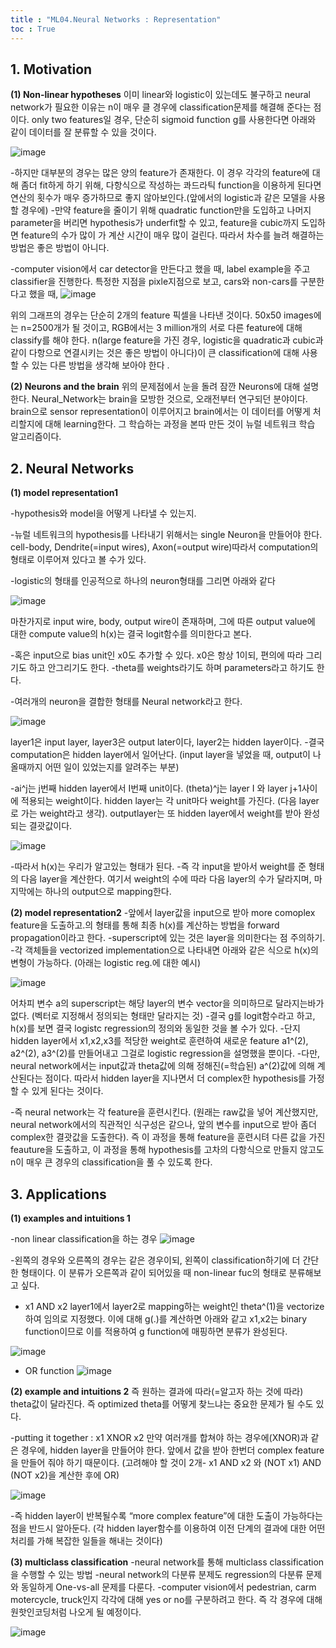 ```yaml
---
title : "ML04.Neural Networks : Representation"
toc : True
---
```


## 1. Motivation


**(1) Non-linear hypotheses**
이미 linear와 logistic이 있는데도 불구하고 neural network가 필요한 이유는 n이 매우 클 경우에 classification문제를 해결해 준다는 점이다. 
only two features일 경우, 단순히 sigmoid function g를 사용한다면 아래와 같이 데이터를 잘 분류할 수 있을 것이다. 

![image](https://user-images.githubusercontent.com/49298791/73378152-7ed3e400-4303-11ea-8276-2f511cedf33c.png)

-하지만 대부분의 경우는 많은 양의 feature가 존재한다. 이 경우 각각의 feature에 대해 좀더 fit하게 하기 위해, 다항식으로 작성하는 콰드라틱 function을 이용하게 된다면 연산의 횟수가 매우 증가하므로 좋지 않아보인다.(앞에서의 logistic과 같은 모델을 사용할 경우에)
-만약 feature을 줄이기 위해 quadratic function만을 도입하고 나머지 parameter을 버리면 hypothesis가 underfit할 수 있고, feature을 cubic까지 도입하면 feature의 수가 많이 가 계산 시간이 매우 많이 걸린다. 따라서 차수를 늘려 해결하는 방법은 좋은 방법이 아니다.

-computer vision에서 car detector을 만든다고 했을 때, label example을 주고 classifier을 진행한다. 특정한 지점을 pixle지점으로 보고, cars와 non-cars를 구분한다고 했을 때, 
![image](https://user-images.githubusercontent.com/49298791/73378194-90b58700-4303-11ea-9a5b-02851f287671.png)

위의 그래프의 경우는 단순히 2개의 feature 픽셀을 나타낸 것이다. 50x50 images에는 n=2500개가 될 것이고, RGB에서는 3 million개의 서로 다른 feature에 대해 classify를 해야 한다. n(large feature을 가진 경우, logistic을 quadratic과 cubic과 같이 다항으로 연결시키는 것은 좋은 방법이 아니다)이 큰 classification에 대해 사용할 수 있는 다른 방법을 생각해 보아야 한다 .


**(2) Neurons and the brain**
위의 문제점에서 눈을 돌려 잠깐 Neurons에 대해 설명한다. 
Neural_Network는 brain을 모방한 것으로, 오래전부터 연구되던 분야이다. 
brain으로 sensor representation이 이루어지고 brain에서는 이 데이터를 어떻게 처리할지에 대해 learning한다. 그 학습하는 과정을 본따 만든 것이 뉴럴 네트워크 학습 알고리즘이다. 


## 2. Neural Networks

**(1) model representation1**

-hypothesis와 model을 어떻게 나타낼 수 있는지. 

-뉴럴 네트워크의 hypothesis를 나타내기 위해서는 single Neuron을 만들어야 한다. cell-body, Dendrite(=input wires), Axon(=output wire)따라서 computation의 형태로 이루어져 있다고 볼 수가 있다. 

-logistic의 형태를 인공적으로 하나의 neuron형태를 그리면 아래와 같다 

![image](https://user-images.githubusercontent.com/49298791/73378280-b5a9fa00-4303-11ea-9561-da2d1d940561.png)

마찬가지로 input wire, body, output wire이 존재하며, 그에 따른 output value에 대한 compute value의 h(x)는 결국 logit함수를 의미한다고 본다. 

-혹은 input으로 bias unit인 x0도 추가할 수 있다. x0은 항상 1이되, 편의에 따라 그리기도 하고 안그리기도 한다. 
-theta를 weights라기도 하며 parameters라고 하기도 한다.


-여러개의 neuron을 결합한 형태를 Neural network라고 한다. 

![image](https://user-images.githubusercontent.com/49298791/73378341-cc505100-4303-11ea-8261-783b0a1097a2.png)

layer1은 input layer, layer3은 output later이다, layer2는 hidden layer이다. 
-결국 computation은 hidden layer에서 일어난다. 
(input layer을 넣었을 때, output이 나올때까지 어떤 일이 있었는지를 알려주는 부분)


-ai^j는 j번째 hidden layer에서 I번째 unit이다. (theta)^j는 layer I 와 layer j+1사이에 적용되는 weight이다. hidden layer는 각 unit마다 weight를 가진다. (다음 layer로 가는 weight라고 생각). outputlayer는 또 hidden layer에서 weight를 받아 완성되는 결괏값이다. 

![image](https://user-images.githubusercontent.com/49298791/73378376-da9e6d00-4303-11ea-94a7-42e2eb1e2d30.png)

-따라서 h(x)는 우리가 알고있는 형태가 된다. 
-즉 각 input을 받아서 weight를 준 형태의 다음 layer을 계산한다. 여기서 weight의 수에 따라 다음 layer의 수가 달라지며, 마지막에는 하나의 output으로 mapping한다. 



**(2) model representation2**
-앞에서 layer값을 input으로 받아 more comoplex feature을 도출하고.의 형태를 통해 최종 h(x)를 계산하는 방법을 forward propagation이라고 한다. 
-superscript에 있는 것은 layer을 의미한다는 점 주의하기.
-각 객체들을 vectorized implementation으로 나타내면 아래와 같은 식으로 h(x)의 변형이 가능하다. (아래는 logistic reg.에 대한 예시)

![image](https://user-images.githubusercontent.com/49298791/73378421-ee49d380-4303-11ea-9345-66084c769b2f.png)

어차피 변수 a의 superscript는 해당 layer의 변수 vector을 의미하므로 달라지는바가 없다. (벡터로 지정해서 정의되는 형태만 달라지는 것)
-결국 g를 logit함수라고 하고, h(x)를 보면 결국 logistc regression의 정의와 동일한 것을 볼 수가 있다. 
-단지 hidden layer에서 x1,x2,x3를 적당한 weight로 훈련하여 새로운 feature a1^(2), a2^(2), a3^(2)를 만들어내고 그걸로 logistic regression을 설명했을 뿐이다. 
-다만, neural network에서는 input값과 theta값에 의해 정해진(=학습된) a^(2)값에 의해 계산된다는 점이다. 따라서 hidden layer을 지나면서 더 complex한 hypothesis를 가정할 수 있게 된다는 것이다. 


-즉 neural network는 각 feature을 훈련시킨다. (원래는 raw값을 넣어 계산했지만, neural network에서의 직관적인 식구성은 같으나, 앞의 변수를 input으로 받아 좀더 complex한 결괏값을 도출한다). 즉 이 과정을 통해 feature을 훈련시텨 다른 값을 가진 feauture을 도출하고, 이 과정을 통해 hypothesis를 고차의 다항식으로 만들지 않고도 n이 매우 큰 경우의 classification을 풀 수 있도록 한다. 



## 3. Applications

**(1) examples and intuitions 1**

-non linear classification을 하는 경우
![image](https://user-images.githubusercontent.com/49298791/73378478-07528480-4304-11ea-9812-370fb22fde4b.png)

-왼쪽의 경우와 오른쪽의 경우는 같은 경우이되, 왼쪽이 classification하기에 더 간단한 형태이다. 이 분류가 오른쪽과 같이 되어있을 때 non-linear fuc의 형태로 분류해보고 싶다. 
- x1 AND x2
layer1에서 layer2로 mapping하는 weight인 theta^(1)을 vectorize하여 임의로 지정했다. 이에 대해 g(.)를 계산하면 아래와 같고 x1,x2는 binary function이므로 이를 적용하여 g function에 매핑하면 분류가 완성된다. 

![image](https://user-images.githubusercontent.com/49298791/73378506-120d1980-4304-11ea-8892-cdaf8d48851c.png)


- OR function
![image](https://user-images.githubusercontent.com/49298791/73378527-1a655480-4304-11ea-95a5-7ca6b79dd3cc.png)



**(2) example and intuitions 2**
즉 원하는 결과에 따라(=알고자 하는 것에 따라) theta값이 달라진다. 즉 optimized theta를 어떻게 찾느냐는 중요한 문제가 될 수도 있다. 


-putting it together : x1 XNOR x2
만약 여러개를 합쳐야 하는 경우에(XNOR)과 같은 경우에, hidden layer을 만들어야 한다. 
앞에서 값을 받아 한번더 complex feature을 만들어 줘야 하기 때문이다. 
(고려해야 할 것이 2개- x1 AND x2 와 (NOT x1) AND (NOT x2)을 계산한 후에 OR)

![image](https://user-images.githubusercontent.com/49298791/73378569-2b15ca80-4304-11ea-9fb5-1c41b58ba4d5.png)

-즉 hidden layer이 반복될수록 “more complex feature”에 대한 도출이 가능하다는 점을 반드시 알아둔다. (각 hidden layer함수를 이용하여 이전 단계의 결과에 대한 어떤 처리를 가해 복잡한 일들을 해내는 것이다)



**(3) multiclass classification**
-neural network를 통해 multiclass classification을 수행할 수 있는 방법
-neural network의 다분류 분제도 regression의 다분류 문제와 동일하게 One-vs-all 문제를 다룬다. 
-computer vision에서 pedestrian, carm motercycle, truck인지 각각에 대해 yes or no를 구분하려고 한다. 즉 각 경우에 대해 원핫인코딩처럼 나오게 될 예정이다. 

![image](https://user-images.githubusercontent.com/49298791/73378640-3cf76d80-4304-11ea-820b-16c229a25d93.png)

